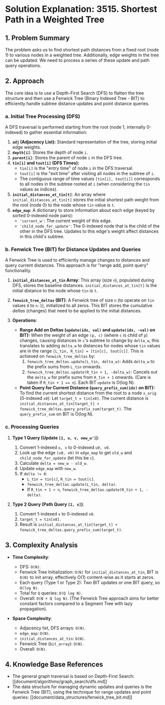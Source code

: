 # Solution Explanation: 3515. Shortest Path in a Weighted Tree

## 1. Problem Summary

The problem asks us to find shortest path distances from a fixed root (node 1) to various nodes in a weighted tree. Additionally, edge weights in the tree can be updated. We need to process a series of these update and path query operations.

## 2. Approach

The core idea is to use a Depth-First Search (DFS) to flatten the tree structure and then use a Fenwick Tree (Binary Indexed Tree - BIT) to efficiently handle subtree distance updates and point distance queries.

### a. Initial Tree Processing (DFS)

A DFS traversal is performed starting from the root (node 1, internally 0-indexed) to gather essential information:

1.  **`adj` (Adjacency List):** Standard representation of the tree, storing initial edge weights.
2.  **`depth[i]`**: Stores the depth of node `i`.
3.  **`parent[i]`**: Stores the parent of node `i` in the DFS tree.
4.  **`tin[i]` and `tout[i]` (DFS Times):** 
    *   `tin[i]` is the "entry time" of node `i` in the DFS traversal.
    *   `tout[i]` is the "exit time" after visiting all nodes in the subtree of `i`.
    *   The contiguous range of time values `[tin[i], tout[i]]` corresponds to all nodes in the subtree rooted at `i` (when considering the `tin` values as indices).
5.  **`initial_distances_at_tin[t]`**: An array where `initial_distances_at_tin[t]` stores the initial shortest path weight from the root (node 0) to the node whose `tin` value is `t`.
6.  **`edge_map`**: A dictionary to store information about each edge (keyed by sorted 0-indexed node pairs):
    *   `'current_w'`: The current weight of this edge.
    *   `'child_node_for_update'`: The 0-indexed node that is the child of the other in the DFS tree. Updates to this edge's weight affect distances in this child's subtree.

### b. Fenwick Tree (BIT) for Distance Updates and Queries

A Fenwick Tree is used to efficiently manage changes to distances and query current distances. This approach is for "range add, point query" functionality.

1.  **`initial_distances_at_tin` Array**: This array (size `n`), populated during DFS, stores the baseline distances. `initial_distances_at_tin[t]` is the initial distance to the node whose `tin` is `t`.
2.  **`fenwick_tree_deltas` (BIT)**: A Fenwick tree of size `n` (to operate on `tin` values `0` to `n-1`), initialized to all zeros. This BIT stores the cumulative *deltas* (changes) that need to be applied to the initial distances.

3.  **Operations**:
    *   **Range Add on Deltas (`update(idx, val)` and `update(idx, -val)` on BIT):** 
        When the weight of an edge `(p, c)` (where `c` is child of `p`) changes, causing distances in `c`'s subtree to change by `delta_w`, this translates to adding `delta_w` to distances for nodes whose `tin` values are in the range `[L_tin, R_tin] = [tin[c], tout[c]]`.
        This is achieved on `fenwick_tree_deltas` by:
        1.  `fenwick_tree_deltas.update(L_tin, delta_w)`: Adds `delta_w` to the prefix sums from `L_tin` onwards.
        2.  `fenwick_tree_deltas.update(R_tin + 1, -delta_w)`: Cancels out the `delta_w` for prefix sums from `R_tin + 1` onwards. (Care is taken if `R_tin + 1 == n`).
        Each BIT `update` is O(log N).
    *   **Point Query for Current Distance (`query_prefix_sum(idx)` on BIT):**
        To find the current shortest distance from the root to a node `x_orig` (0-indexed `x0`): 
        Let `target_t = tin[x0]`.
        The current distance is `initial_distances_at_tin[target_t] + fenwick_tree_deltas.query_prefix_sum(target_t)`.
        The `query_prefix_sum` on BIT is O(log N).

### c. Processing Queries

1.  **Type 1 Query (Update `[1, u, v, new_w']`)**:
    1.  Convert 1-indexed `u, v` to 0-indexed `u0, v0`.
    2.  Look up the edge `(u0, v0)` in `edge_map` to get `old_w` and `child_node_for_update` (let this be `c`).
    3.  Calculate `delta = new_w - old_w`.
    4.  Update `edge_map` with `new_w`.
    5.  If `delta != 0`:
        *   `L_tin = tin[c]`, `R_tin = tout[c]`.
        *   `fenwick_tree_deltas.update(L_tin, delta)`.
        *   If `R_tin + 1 < n`, `fenwick_tree_deltas.update(R_tin + 1, -delta)`.

2.  **Type 2 Query (Path Query `[2, x]`)**:
    1.  Convert 1-indexed `x` to 0-indexed `x0`.
    2.  `target_t = tin[x0]`.
    3.  Result is `initial_distances_at_tin[target_t] + fenwick_tree_deltas.query_prefix_sum(target_t)`.

## 3. Complexity Analysis

*   **Time Complexity**:
    *   DFS: `O(N)`.
    *   Fenwick Tree Initialization: `O(N)` for `initial_distances_at_tin`, BIT is `O(N)` to init array, effectively O(1) content-wise as it starts at zeros.
    *   Each query (Type 1 or Type 2): Two BIT updates or one BIT query, so `O(log N)`.
    *   Total for `Q` queries: `O(Q log N)`.
    *   Overall: `O(N + Q log N)`. (The Fenwick Tree approach aims for better constant factors compared to a Segment Tree with lazy propagation).

*   **Space Complexity**:
    *   Adjacency list, DFS arrays: `O(N)`.
    *   `edge_map`: `O(N)`.
    *   `initial_distances_at_tin`: `O(N)`.
    *   Fenwick Tree (`bit_array`): `O(N)`.
    *   Overall: `O(N)`.

## 4. Knowledge Base References

*   The general graph traversal is based on Depth-First Search: [[document/algorithms/graph_search/dfs.md]]
*   The data structure for managing dynamic updates and queries is the Fenwick Tree (BIT), using the technique for range updates and point queries: [[document/data_structures/fenwick_tree_bit.md]] 